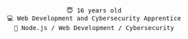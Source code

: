 <div align="center">
<pre>
😇 16 years old
💻 Web Development and Cybersecurity Apprentice
🔎 Node.js / Web Development / Cybersecurity
</pre>
</div>
